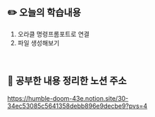 ## :pencil2:  오늘의 학습내용
1. 오라클 명령프롬포트로 연결
2. 파일 생성해보기
<br>

## :memo:  공부한 내용 정리한 노션 주소
<https://humble-doom-43e.notion.site/30-34ec53085c5641358debb896e9decbe9?pvs=4>
